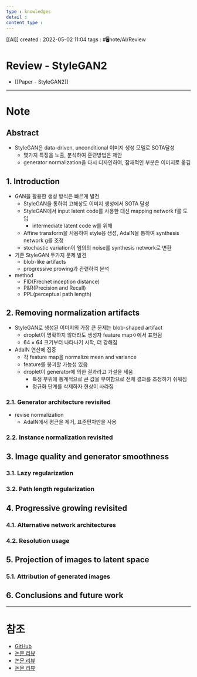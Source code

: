 ```yaml
---
type : knowledges
detail : 
content_type :
---
```


[[AI]]
created : 2022-05-02 11:04
tags : #🖥️note/AI/Review 

# Review - StyleGAN2
- [[Paper - StyleGAN2]]

---
# Note
## Abstract
- StyleGAN은 data-driven, unconditional 이미지 생성 모델로 SOTA달성
	- 몇가지 특징을 노출, 분석하여 훈련방법은 제안
	- generator normalization을 다시 디자인하여, 잠재적인 부분은 이미지로 옮김

## 1. Introduction
- GAN을 활용한 생성 방식은 빠르게 발전
	- StyleGAN을 통하여 고해상도 이미지 생성에서 SOTA 달성
	- StyleGAN에서 input latent code를 사용한 대신 mapping network f를 도입
		- intermediate latent code w를 위해
	- Affine transform을 사용하여 style응 생성, AdaIN을 통하여 synthesis network g를 조정
	- stochastic variation이 임의의 noise를 synthesis network로 변환
- 기존 StyleGAN 두가지 문제 발견
	- blob-like artifacts
	- progressive prowing과 관련하여 분석
- method
	- FID(Frechet inception distance)
	- P&R(Precision and Recall)
	- PPL(perceptual path length)

## 2. Removing normalization artifacts
- StyleGAN로 생성된 이미지의 가장 큰 문제는 blob-shaped artifact
	- droplet이 명확하지 않더라도 생성자 feature mapㅇ에서 표현됨
	- $64 \times 64$ 크기부터 나타나기 시작, 더 강해짐
- AdaIN 연산에 집중
	- 각 feature map을 normalize mean and variance
	- feature를 붕괴할 가능성 있음
	- droplet이 generator에 의한 결과라고 가설을 세움
		- 특정 부위에 통계적으로 큰 값을 부여함으로 전체 결과를 조정하기 쉬워짐
		- 정규화 단계를 삭제하자 현상이 사라짐

### 2.1. Generator architecture revisited
- revise normalization
	- AdaIN에서 평균을 제거, 표준편차만을 사용

### 2.2. Instance normalization revisited

## 3. Image quality and generator smoothness

### 3.1. Lazy regularization

### 3.2. Path length regularization

## 4. Progressive growing revisited

### 4.1. Alternative network architectures

### 4.2. Resolution usage

## 5. Projection of images to latent space

### 5.1. Attribution of generated images

## 6. Conclusions and future work

---
# 참조
- [GitHub](https://github.com/NVlabs/stylegan2)
- [논문 리뷰](https://aruie.github.io/2020/02/23/styleganv2.html)
- [논문 리뷰](https://iamseungjun.tistory.com/6)
- [논문 리뷰](https://happy-jihye.github.io/gan/gan-7/)